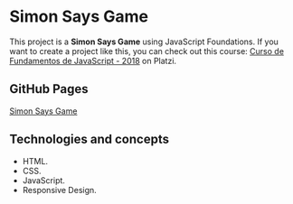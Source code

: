 # Simon Says Game

This project is a **Simon Says Game** using JavaScript Foundations. If you want to create a project like this, you can check out this course: [Curso de Fundamentos de JavaScript - 2018](https://platzi.com/clases/old/fundamentos-javascript-2018) on Platzi.

## GitHub Pages

[Simon Says Game](https://mauriciojcarrillo.github.io/simon-says-game)

## Technologies and concepts

- HTML.
- CSS.
- JavaScript.
- Responsive Design.
